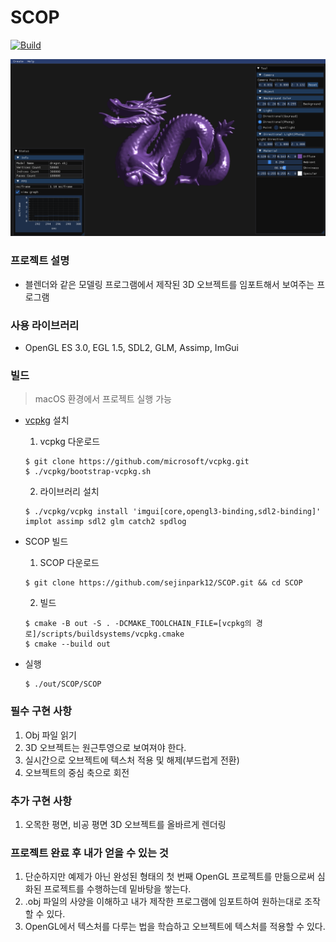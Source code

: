 # SCOP

[![Build](https://github.com/sejinpark12/SCOP/actions/workflows/Build.yml/badge.svg)](https://github.com/sejinpark12/SCOP/actions/workflows/Build.yml)

![SCOP](./blog/images/SCOP2.png)

### 프로젝트 설명
- 블렌더와 같은 모델링 프로그램에서 제작된 3D 오브젝트를 임포트해서 보여주는 프로그램

### 사용 라이브러리
- OpenGL ES 3.0, EGL 1.5, SDL2, GLM, Assimp, ImGui

### 빌드

> macOS 환경에서 프로젝트 실행 가능

- [vcpkg](https://github.com/microsoft/vcpkg) 설치

  1. vcpkg 다운로드
    ```
    $ git clone https://github.com/microsoft/vcpkg.git
    $ ./vcpkg/bootstrap-vcpkg.sh
    ```

  2. 라이브러리 설치
    ```
    $ ./vcpkg/vcpkg install 'imgui[core,opengl3-binding,sdl2-binding]' implot assimp sdl2 glm catch2 spdlog
    ```

- SCOP 빌드
  1. SCOP 다운로드
    ```
    $ git clone https://github.com/sejinpark12/SCOP.git && cd SCOP
    ```

  2. 빌드
    ```
    $ cmake -B out -S . -DCMAKE_TOOLCHAIN_FILE=[vcpkg의 경로]/scripts/buildsystems/vcpkg.cmake
    $ cmake --build out
    ```

- 실행
    ```
    $ ./out/SCOP/SCOP
    ```

### 필수 구현 사항
1. Obj 파일 읽기
1. 3D 오브젝트는 원근투영으로 보여져야 한다.
2. 실시간으로 오브젝트에 텍스처 적용 및 해제(부드럽게 전환)
3. 오브젝트의 중심 축으로 회전

### 추가 구현 사항
1. 오목한 평면, 비공 평면 3D 오브젝트를 올바르게 렌더링

### 프로젝트 완료 후 내가 얻을 수 있는 것
1. 단순하지만 예제가 아닌 완성된 형태의 첫 번째 OpenGL 프로젝트를 만듦으로써 심화된 프로젝트를 수행하는데 밑바탕을 쌓는다.
2. .obj 파일의 사양을 이해하고 내가 제작한 프로그램에 임포트하여 원하는대로 조작할 수 있다.
3. OpenGL에서 텍스처를 다루는 법을 학습하고 오브젝트에 텍스처를 적용할 수 있다.
